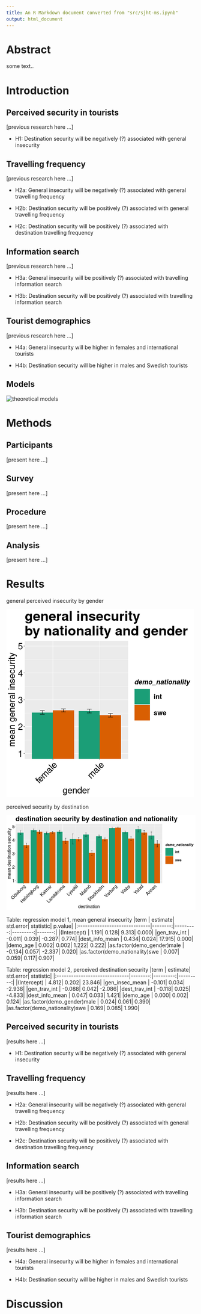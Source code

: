 ```yaml
---
title: An R Markdown document converted from "src/sjht-ms.ipynb"
output: html_document
---
```


# Abstract
some text..


# Introduction

## Perceived security in tourists

\[previous research here \...\]

- H1: Destination security will be negatively (?) associated with general insecurity

## Travelling frequency

\[previous research here \...\]

- H2a: General insecurity will be negatively (?) associated with general travelling frequency

- H2b: Destination security will be positively (?) associated with general travelling frequency

- H2c: Destination security will be positively (?) associated with destination travelling frequency

## Information search

\[previous research here \...\]

- H3a: General insecurity will be positively (?) associated with travelling information search

- H3b: Destination security will be positively (?) associated with travelling information search

## Tourist demographics

\[previous research here \...\]

- H4a: General insecurity will be higher in females and international tourists

- H4b: Destination security will be higher in males and Swedish tourists

## Models
![theoretical models](https://drive.google.com/file/d/1kL3Utb0yJxyzaG2k8dLRitcqtuCXGHO0/view?usp=sharing)

# Methods

## Participants

\[present here \...\]

## Survey

\[present here \...\]

## Procedure

\[present here \...\]

## Analysis

\[present here \...\]

# Results

general perceived insecurity by gender

![alt text](https://github.com/nils-holmberg/nils-holmberg.github.io/blob/main/scom-tour/fig/gen-insec-nat-gender-03.png?raw=true)

perceived security by destination

![alt text](https://github.com/nils-holmberg/nils-holmberg.github.io/blob/main/scom-tour/fig/dest-sec-nat-03.png?raw=true)

Table: regression model 1, mean general insecurity
|term                           | estimate| std.error| statistic| p.value|
|:------------------------------|--------:|---------:|---------:|-------:|
|(Intercept)                    |    1.191|     0.128|     9.313|   0.000|
|gen_trav_int                   |   -0.011|     0.039|    -0.287|   0.774|
|dest_info_mean                 |    0.434|     0.024|    17.915|   0.000|
|demo_age                       |    0.002|     0.002|     1.222|   0.222|
|as.factor(demo_gender)male     |   -0.134|     0.057|    -2.337|   0.020|
|as.factor(demo_nationality)swe |    0.007|     0.059|     0.117|   0.907|

Table: regression model 2, perceived destination security
|term                           | estimate| std.error| statistic|
|:------------------------------|--------:|---------:|---------:|
|(Intercept)                    |    4.812|     0.202|    23.846|
|gen_insec_mean                 |   -0.101|     0.034|    -2.938|
|gen_trav_int                   |   -0.088|     0.042|    -2.086|
|dest_trav_int                  |   -0.118|     0.025|    -4.833|
|dest_info_mean                 |    0.047|     0.033|     1.421|
|demo_age                       |    0.000|     0.002|     0.124|
|as.factor(demo_gender)male     |    0.024|     0.061|     0.390|
|as.factor(demo_nationality)swe |    0.169|     0.085|     1.990|

## Perceived security in tourists

\[results here \...\]

- H1: Destination security will be negatively (?) associated with general insecurity

## Travelling frequency

\[results here \...\]

- H2a: General insecurity will be negatively (?) associated with general travelling frequency

- H2b: Destination security will be positively (?) associated with general travelling frequency

- H2c: Destination security will be positively (?) associated with destination travelling frequency

## Information search

\[results here \...\]

- H3a: General insecurity will be positively (?) associated with travelling information search

- H3b: Destination security will be positively (?) associated with travelling information search

## Tourist demographics

\[results here \...\]

- H4a: General insecurity will be higher in females and international tourists

- H4b: Destination security will be higher in males and Swedish tourists

# Discussion

